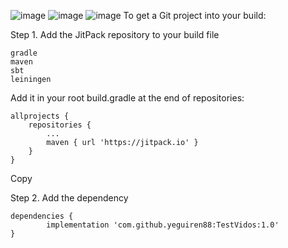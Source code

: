 ![image](https://github.com/yeguiren88/TestVidos/blob/master/imgs/112.png)
![image](https://github.com/yeguiren88/TestVidos/blob/master/imgs/113.png)
![image](https://github.com/yeguiren88/TestVidos/blob/master/imgs/114.png)
To get a Git project into your build:

Step 1. Add the JitPack repository to your build file

    gradle
    maven
    sbt
    leiningen

Add it in your root build.gradle at the end of repositories:

	allprojects {
		repositories {
			...
			maven { url 'https://jitpack.io' }
		}
	}
Copy

Step 2. Add the dependency

	dependencies {
	        implementation 'com.github.yeguiren88:TestVidos:1.0'
	}
